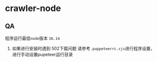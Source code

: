 # crawler-node

## QA

程序运行最低`node`版本 `16.14`

1. 如果进行安装时遇到 502下载问题
   请参考`.puppeteerrc.cjs`进行程序设置，进行手动设置pupeteer运行目录
